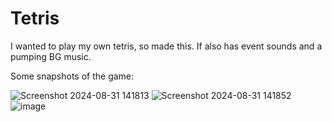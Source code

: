 # Tetris 
I wanted to play my own tetris, so made this. 
If also has event sounds and a pumping BG music.

Some snapshots of the game:

![Screenshot 2024-08-31 141813](https://github.com/user-attachments/assets/f35d584c-bac7-4abe-9de0-ef7469a124d0)
![Screenshot 2024-08-31 141852](https://github.com/user-attachments/assets/cf7e0d28-3c0a-4f0c-8cf0-50ea8356e459)
![image](https://github.com/user-attachments/assets/8d442c97-3ec0-4931-a167-081e00d06308)
